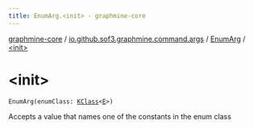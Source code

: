 ```yaml
---
title: EnumArg.<init> - graphmine-core
---
```


[graphmine-core](../../index.html) / [io.github.sof3.graphmine.command.args](../index.html) / [EnumArg](index.html) / [&lt;init&gt;](./-init-.html)

# &lt;init&gt;

`EnumArg(enumClass: `[`KClass`](https://kotlinlang.org/api/latest/jvm/stdlib/kotlin.reflect/-k-class/index.html)`<`[`E`](index.html#E)`>)`

Accepts a value that names one of the constants in the enum class

